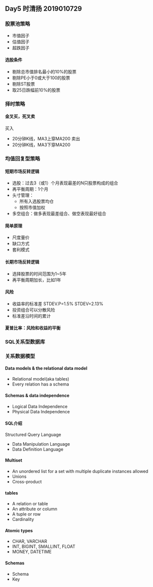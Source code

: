 ## Day5 时清扬 2019010729
### 股票池策略
+ 市值因子
+ 估值因子
+ 超跌因子

#### 选股条件
+ 剔除总市值排名最小的10%的股票
+ 剔除PE小于0或大于100的股票
+ 剔除ST股票
+ 取25日跌幅前10%的股票

### 择时策略
#### 金叉买，死叉卖
买入
+ 20分钟K线，MA3上穿MA200
卖出
+ 20分钟K线，MA3下穿MA200

### 均值回复型策略
#### 短期市场反转逻辑
+ 选股：过去3（或1）个月表现最差的N只股票构成的组合
+ 再平衡周期：1个月
+ 头寸管理：
    + 所有入选股票均仓
    + 按照市值加权
+ 多空组合：做多表现最差组合、做空表现最好组合
#### 简单原理
+ 尺度量价
+ 缺口方式
+ 套利模式
#### 长期市场反转逻辑
+ 选择股票的时间范围为1~5年
+ 再平衡周期加长，比如1年 

#### 风险
+ 收益率的标准差 STDEV.P=1.5% STDEV=2.13%
+ 投资组合可以分散风险
+ 标准差沿时间的累计
#### 夏普比率：风险和收益的平衡

### SQL关系型数据库
### 关系数据模型
#### Data models & the relational data model
+ Relational model(aka tables)
+ Every relation has a schema
#### Schemas & data independence
+ Logical Data Independence
+ Physical Data Independence

#### SQL介绍
Structured Query Language
+ Data Manipulation Language
+ Data Definition Language
#### Multiset
+ An unordered list for a set with multiple duplicate instances allowed
+ Unions 
+ Cross-product
#### tables
+ A relation or table
+ An attribute or column
+ A tuple or row
+ Cardinality
#### Atomic types
+ CHAR, VARCHAR
+ INT, BIGINT, SMALLINT, FLOAT
+ MONEY, DATETIME
#### Schemas
+ Schema
+ Key
